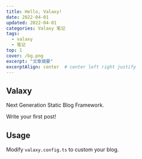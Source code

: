 ```yaml
---
title: Hello, Valaxy!
date: 2022-04-01
updated: 2022-04-01
categories: Valaxy 笔记
tags:
  - valaxy
  - 笔记
top: 1
cover: /bg.png
excerpt: "文章摘要"
excerptAlign: center  # center left right justify
---
```


## Valaxy

Next Generation Static Blog Framework.

Write your first post!

## Usage

Modify `valaxy.config.ts` to custom your blog.
